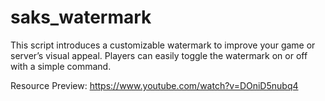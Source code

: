 # saks_watermark
This script introduces a customizable watermark to improve your game or server’s visual appeal. Players can easily toggle the watermark on or off with a simple command.

Resource Preview: https://www.youtube.com/watch?v=DOniD5nubq4
